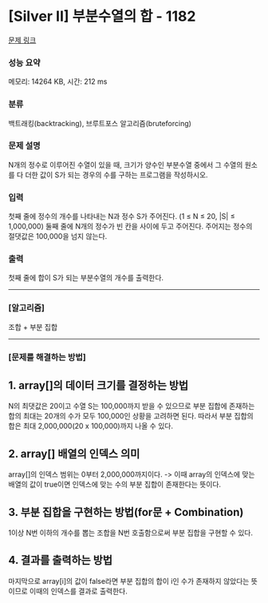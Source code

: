 # [Silver II] 부분수열의 합 - 1182 

[문제 링크](https://www.acmicpc.net/problem/1182) 

### 성능 요약

메모리: 14264 KB, 시간: 212 ms

### 분류

백트래킹(backtracking), 브루트포스 알고리즘(bruteforcing)

### 문제 설명

<p>N개의 정수로 이루어진 수열이 있을 때, 크기가 양수인 부분수열 중에서 그 수열의 원소를 다 더한 값이 S가 되는 경우의 수를 구하는 프로그램을 작성하시오.</p>

### 입력 

 <p>첫째 줄에 정수의 개수를 나타내는 N과 정수 S가 주어진다. (1 ≤ N ≤ 20, |S| ≤ 1,000,000) 둘째 줄에 N개의 정수가 빈 칸을 사이에 두고 주어진다. 주어지는 정수의 절댓값은 100,000을 넘지 않는다.</p>

### 출력 

 <p>첫째 줄에 합이 S가 되는 부분수열의 개수를 출력한다.</p>


****

### [알고리즘]


조합 + 부분 집합


***

### [문제를 해결하는 방법]

## 1. array[]의 데이터 크기를 결정하는 방법
N의 최댓값은 20이고 수열 S는 100,000까지 받을 수 있으므로 부분 집합에 존재하는 합의 최대는 20개의 수가 모두 100,000인 상황을 고려하면 된다. 
따라서 부분 집합의 합은 최대 2,000,000(20 x 100,000)까지 나올 수 있다.

## 2. array[] 배열의 인덱스 의미
array[]의 인덱스 범위는 0부터 2,000,000까지이다. -> 이때 array의 인덱스에 맞는 배열의 값이 true이면 인덱스에 맞는 수의 부분 집합이 존재한다는 뜻이다.

## 3. 부분 집합을 구현하는 방법(for문 + Combination)
1이상 N번 이하의 개수를 뽑는 조합을 N번 호출함으로써 부분 집합을 구현할 수 있다. 

## 4. 결과를 출력하는 방법
마지막으로 array[i]의 값이 false라면 부분 집합의 합이 i인 수가 존재하지 않았다는 뜻이므로 이때의 인덱스를 결과로 출력한다.






